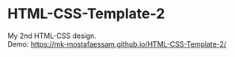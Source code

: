 # HTML-CSS-Template-2
My 2nd HTML-CSS design.<br>
Demo: https://mk-mostafaessam.github.io/HTML-CSS-Template-2/
